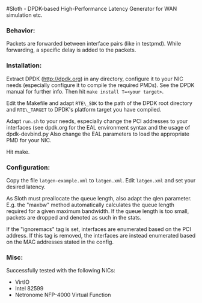 #Sloth - DPDK-based High-Performance Latency Generator for WAN simulation etc.

### Behavior: 

Packets are forwarded between interface pairs (like in testpmd). While forwarding, a specific delay is added
to the packets.

### Installation:

Extract DPDK (http://dpdk.org) in any directory, configure it to your NIC needs (especially configure it to compile the required
PMDs). See the DPDK manual for further info. Then hit `make install T=<your target>`.

Edit the Makefile and adapt `RTE\_SDK` to the path of the DPDK root directory and `RTE\_TARGET` to DPDK's platform target you have
compiled.

Adapt `run.sh` to your needs, especially change the PCI addresses to your interfaces (see dpdk.org for the EAL environment syntax and 
the usage of dpdk-devbind.py Also change the EAL parameters to load the appropriate PMD for your NIC.

Hit make.



### Configuration:

Copy the file `latgen-example.xml` to `latgen.xml`. Edit `latgen.xml` and set your desired latency. 

As Sloth must preallocate the queue length, also adapt the qlen parameter. E.g. the "maxbw" method automatically 
calculates the queue length required for a given maximum bandwidth. If the queue length is too small, packets
are dropped and denoted as such in the stats.

If the "ignoremacs" tag is set, interfaces are enumerated based on the PCI address. If this tag is removed, the
interfaces are instead enumerated based on the MAC addresses stated in the config.

### Misc:

Successfully tested with the following NICs:

- VirtIO
- Intel 82599
- Netronome NFP-4000 Virtual Function
